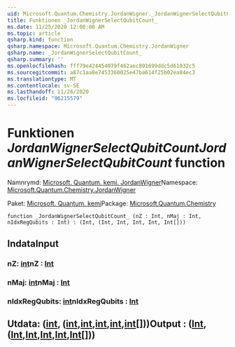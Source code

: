 ```yaml
---
uid: Microsoft.Quantum.Chemistry.JordanWigner._JordanWignerSelectQubitCount_
title: Funktionen _JordanWignerSelectQubitCount_
ms.date: 11/25/2020 12:00:00 AM
ms.topic: article
qsharp.kind: function
qsharp.namespace: Microsoft.Quantum.Chemistry.JordanWigner
qsharp.name: _JordanWignerSelectQubitCount_
qsharp.summary: ''
ms.openlocfilehash: fff79e424454079f462aec891699ddc5d61032c5
ms.sourcegitcommit: a87c1aa8e7453360025e47ba614f25b02ea84ec3
ms.translationtype: MT
ms.contentlocale: sv-SE
ms.lasthandoff: 11/26/2020
ms.locfileid: "96215579"
---
```

# <a name="_jordanwignerselectqubitcount_-function"></a><span data-ttu-id="3aa98-102">Funktionen _JordanWignerSelectQubitCount_</span><span class="sxs-lookup"><span data-stu-id="3aa98-102">_JordanWignerSelectQubitCount_ function</span></span>

<span data-ttu-id="3aa98-103">Namnrymd: [Microsoft. Quantum. kemi. JordanWigner](xref:Microsoft.Quantum.Chemistry.JordanWigner)</span><span class="sxs-lookup"><span data-stu-id="3aa98-103">Namespace: [Microsoft.Quantum.Chemistry.JordanWigner](xref:Microsoft.Quantum.Chemistry.JordanWigner)</span></span>

<span data-ttu-id="3aa98-104">Paket: [Microsoft. Quantum. kemi](https://nuget.org/packages/Microsoft.Quantum.Chemistry)</span><span class="sxs-lookup"><span data-stu-id="3aa98-104">Package: [Microsoft.Quantum.Chemistry](https://nuget.org/packages/Microsoft.Quantum.Chemistry)</span></span>




```qsharp
function _JordanWignerSelectQubitCount_ (nZ : Int, nMaj : Int, nIdxRegQubits : Int) : (Int, (Int, Int, Int, Int, Int[]))
```


## <a name="input"></a><span data-ttu-id="3aa98-105">Indata</span><span class="sxs-lookup"><span data-stu-id="3aa98-105">Input</span></span>

### <a name="nz--int"></a><span data-ttu-id="3aa98-106">nZ: [int](xref:microsoft.quantum.lang-ref.int)</span><span class="sxs-lookup"><span data-stu-id="3aa98-106">nZ : [Int](xref:microsoft.quantum.lang-ref.int)</span></span>




### <a name="nmaj--int"></a><span data-ttu-id="3aa98-107">nMaj: [int](xref:microsoft.quantum.lang-ref.int)</span><span class="sxs-lookup"><span data-stu-id="3aa98-107">nMaj : [Int](xref:microsoft.quantum.lang-ref.int)</span></span>




### <a name="nidxregqubits--int"></a><span data-ttu-id="3aa98-108">nIdxRegQubits: [int](xref:microsoft.quantum.lang-ref.int)</span><span class="sxs-lookup"><span data-stu-id="3aa98-108">nIdxRegQubits : [Int](xref:microsoft.quantum.lang-ref.int)</span></span>





## <a name="output--intintintintintint"></a><span data-ttu-id="3aa98-109">Utdata: ([int](xref:microsoft.quantum.lang-ref.int), ([int](xref:microsoft.quantum.lang-ref.int),[int](xref:microsoft.quantum.lang-ref.int),[int](xref:microsoft.quantum.lang-ref.int),[int](xref:microsoft.quantum.lang-ref.int),[int](xref:microsoft.quantum.lang-ref.int)[]))</span><span class="sxs-lookup"><span data-stu-id="3aa98-109">Output : ([Int](xref:microsoft.quantum.lang-ref.int),([Int](xref:microsoft.quantum.lang-ref.int),[Int](xref:microsoft.quantum.lang-ref.int),[Int](xref:microsoft.quantum.lang-ref.int),[Int](xref:microsoft.quantum.lang-ref.int),[Int](xref:microsoft.quantum.lang-ref.int)[]))</span></span>

